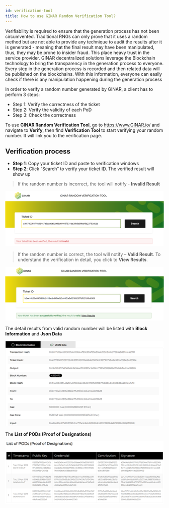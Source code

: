 ```yaml
---
id: verification-tool
title: How to use GINAR Random Verification Tool?
---
```


Verifiability is required to ensure that the generation process has not been circumvented. Traditional RNGs can only prove that it uses a random method but are not able to provide any technique to audit the results after it is generated - meaning that the final result may have been manipulated, thus, they may be prone to insider fraud. This place heavy trust in the service provider. GINAR decentralized solutions leverage the Blockchain technology to bring the transparency in the generation process to everyone. Every step in the generation process is recorded and then related data will be published on the blockchains. With this information, everyone can easily check if there is any manipulation happening during the generation process

In order to verify a random number generated by GINAR, a client has to perform 3 steps:

- Step 1: Verify the correctness of the ticket
- Step 2: Verify the validity of each PoD
- Step 3: Check the correctness

To use **GINAR Random Verification Tool**, go to https://www.GINAR.io/ and navigate to **Verify**, then find **Verification Tool** to start verifying your random number. It will link you to the verification page.


## Verification process

-	**Step 1**: Copy your ticket ID and paste to verification windows
-	**Step 2**: Click “Search” to verify your ticket ID. The verified result will show up

> If the random number is incorrect, the tool will notify - **Invalid Result**

![Invalid](https://github.com/GINARTeam/docs/blob/master/docs/Verification-tool/Invalid.png?raw=true)

> If the random number is correct, the tool will notify – **Valid Result**. To understand the verification in detail, you click to **View Results**.

![Valid](https://github.com/GINARTeam/docs/blob/master/docs/Verification-tool/Valid1.png?raw=true)

The detail results from valid random number will be listed with **Block Information** and **Json Data**

![Block Information](https://github.com/GINARTeam/docs/blob/master/docs/Verification-tool/Block%20Info.png?raw=true)

The **List of PODs (Proof of Designations)** 

![PoD](https://github.com/GINARTeam/docs/blob/master/docs/Verification-tool/PoD.png?raw=true)
